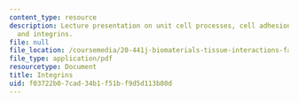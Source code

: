 ```yaml
---
content_type: resource
description: Lecture presentation on unit cell processes, cell adhesion molecules,
  and integrins.
file: null
file_location: /coursemedia/20-441j-biomaterials-tissue-interactions-fall-2009/f03722b07cad34b1f51bf9d5d113b80d_MIT20_441JF09_lec02d_ms.pdf
file_type: application/pdf
resourcetype: Document
title: Integrins
uid: f03722b0-7cad-34b1-f51b-f9d5d113b80d
---
```

